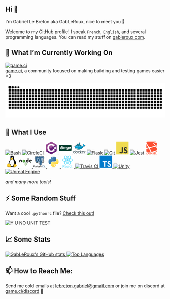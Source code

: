 ## Hi 👋

I'm Gabriel Le Breton aka GabLeRoux, nice to meet you 🍻

Welcome to my GitHub profile! I speak `French`, `English`, and several programming languages. You can read my stuff on [gableroux.com](https://www.gableroux.com/).

## 🔭 What I’m Currently Working On

[![game.ci](https://s.gravatar.com/avatar/50c8f69688b341095cae3755bc0720b2?s=250)](https://game.ci/)  
[game.ci](https://game.ci), a community focused on making building and testing games easier <3

![GitHub Contribution Snake Animation](https://github.com/gableroux/gableroux/blob/output/github-contribution-grid-snake.svg)

## 🔨 What I Use

<p align="left">
  <a href="https://www.gnu.org/software/bash/">
    <img src="https://www.vectorlogo.zone/logos/gnu_bash/gnu_bash-icon.svg" alt="Bash" width="40" height="40" /> 
  </a>
  <a href="https://circleci.com">
    <img src="https://www.vectorlogo.zone/logos/circleci/circleci-icon.svg" alt="CircleCI" width="40" height="40" />
  </a>
  <a href="https://www.w3schools.com/cs/">
    <img src="https://raw.githubusercontent.com/devicons/devicon/master/icons/csharp/csharp-original.svg" alt="C#" width="40" height="40" />
  </a>
  <a href="https://www.djangoproject.com/">
    <img src="https://raw.githubusercontent.com/devicons/devicon/master/icons/django/django-original.svg" alt="Django" width="40" height="40" />
  </a>
  <a href="https://www.docker.com/">
    <img src="https://raw.githubusercontent.com/devicons/devicon/master/icons/docker/docker-original-wordmark.svg" alt="Docker" width="40" height="40" />
  </a>
  <a href="https://flask.palletsprojects.com/">
    <img src="https://www.vectorlogo.zone/logos/pocoo_flask/pocoo_flask-icon.svg" alt="Flask" width="40" height="40" />
  </a>
  <a href="https://git-scm.com/">
    <img src="https://www.vectorlogo.zone/logos/git-scm/git-scm-icon.svg" alt="Git" width="40" height="40" />
  </a>
  <a href="https://developer.mozilla.org/en-US/docs/Web/JavaScript">
    <img src="https://raw.githubusercontent.com/devicons/devicon/master/icons/javascript/javascript-original.svg" alt="JavaScript" width="40" height="40" />
  </a>
  <a href="https://jestjs.io">
    <img src="https://www.vectorlogo.zone/logos/jestjsio/jestjsio-icon.svg" alt="Jest" width="40" height="40" />
  </a>
  <a href="https://laravel.com/">
    <img src="https://raw.githubusercontent.com/devicons/devicon/master/icons/laravel/laravel-plain-wordmark.svg" alt="Laravel" width="40" height="40" />
  </a>
  <a href="https://www.linux.org/">
    <img src="https://raw.githubusercontent.com/devicons/devicon/master/icons/linux/linux-original.svg" alt="Linux" width="40" height="40" />
  </a>
  <a href="https://nodejs.org">
    <img src="https://raw.githubusercontent.com/devicons/devicon/master/icons/nodejs/nodejs-original-wordmark.svg" alt="Node.js" width="40" height="40" />
  </a>
  <a href="https://www.postgresql.org">
    <img src="https://raw.githubusercontent.com/devicons/devicon/master/icons/postgresql/postgresql-original-wordmark.svg" alt="PostgreSQL" width="40" height="40" />
  </a>
  <a href="https://www.python.org">
    <img src="https://raw.githubusercontent.com/devicons/devicon/master/icons/python/python-original.svg" alt="Python" width="40" height="40" />
  </a>
  <a href="https://reactjs.org/">
    <img src="https://raw.githubusercontent.com/devicons/devicon/master/icons/react/react-original-wordmark.svg" alt="React" width="40" height="40" />
  </a>
  <a href="https://travis-ci.org">
    <img src="https://www.vectorlogo.zone/logos/travis-ci/travis-ci-icon.svg" alt="Travis CI" width="40" height="40" />
  </a>
  <a href="https://www.typescriptlang.org/">
    <img src="https://raw.githubusercontent.com/devicons/devicon/master/icons/typescript/typescript-original.svg" alt="TypeScript" width="40" height="40" />
  </a>
  <a href="https://unity.com/">
    <img src="https://www.vectorlogo.zone/logos/unity3d/unity3d-icon.svg" alt="Unity" width="40" height="40" />
  </a>
  <a href="https://unrealengine.com/">
    <img src="https://raw.githubusercontent.com/kenangundogan/fontisto/036b7eca71aab1bef8e6a0518f7329f13ed62f6b/icons/svg/brand/unreal-engine.svg" alt="Unreal Engine" width="40" height="40" />
  </a>
</p>

_and many more tools!_

## ⚡ Some Random Stuff

Want a cool `.pythonrc` file? [Check this out!](https://gableroux.com/python/2016/01/20/python-interpreter-autocomplete/)

![Y U NO UNIT TEST](http://i.imgur.com/vkyufhy.png)

## 📈 Some Stats

<div>
  <a href="https://github.com/gableroux">
    <img height="180em" src="https://github-readme-stats.vercel.app/api?username=gableroux&show_icons=true&theme=radical" alt="GabLeRoux's GitHub stats"/>
    <img height="180em" src="https://github-readme-stats.vercel.app/api/top-langs/?username=gableroux&layout=compact&langs_count=15&theme=radical" alt="Top Languages"/>
  </a>
</div>

## 📫 How to Reach Me:

Send me cold emails at [lebreton.gabriel@gmail.com](mailto:lebreton.gabriel@gmail.com) or join me on discord at [game.ci/discord](https://game.ci/discord) 🤘
